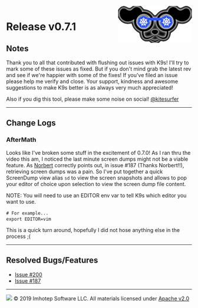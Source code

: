 <img src="https://raw.githubusercontent.com/derailed/k9s/master/assets/k9s_small.png" align="right" width="200" height="auto"/>

# Release v0.7.1

## Notes

Thank you to all that contributed with flushing out issues with K9s! I'll try to mark some of these issues as fixed. But if you don't mind grab the latest rev and see if we're happier with some of the fixes! If you've filed an issue please help me verify and close. Your support, kindness and awesome suggestions to make K9s better is as always very much appreciated!

Also if you dig this tool, please make some noise on social! [@kitesurfer](https://twitter.com/kitesurfer)

---

## Change Logs

### AfterMath

Looks like I've broken some stuff in the excitement of 0.7.0! As I ran thru the video this am, I noticed the last minute screen dumps might not be a viable feature. As [Norbert](https://github.com/ncsibra) correctly points out, in issue #187 (Thanks Norbert!!), retrieving screen dumps was a pain. So I've put together a quick ScreenDump view alias `sd` to view the screen snapshots and allows to pop your editor of choice upon selection to view the screen dump file content.

NOTE: You will need to use an EDITOR env var to tell K9s which editor you want to use.

```shell
# For example...
export EDITOR=vim
```

This is a quick turn around, hopefully I did not hose anything else in the process ;(

---

## Resolved Bugs/Features

+ [Issue #200](https://github.com/CirrusByte42/ca9s/issues/200)
+ [Issue #187](https://github.com/CirrusByte42/ca9s/issues/187)

---

<img src="https://raw.githubusercontent.com/derailed/k9s/master/assets/imhotep_logo.png" width="32" height="auto"/> © 2019 Imhotep Software LLC. All materials licensed under [Apache v2.0](http://www.apache.org/licenses/LICENSE-2.0)
